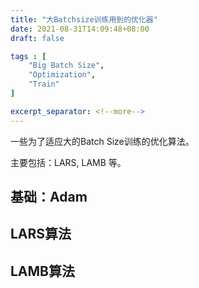 ```yaml
---
title: "大Batchsize训练用到的优化器"
date: 2021-08-31T14:09:48+08:00
draft: false

tags : [
    "Big Batch Size",
    "Optimization",
    "Train"
]

excerpt_separator: <!--more-->
---
```


一些为了适应大的Batch Size训练的优化算法。<!--more-->

主要包括：LARS, LAMB 等。

## 基础：Adam

## LARS算法

## LAMB算法

